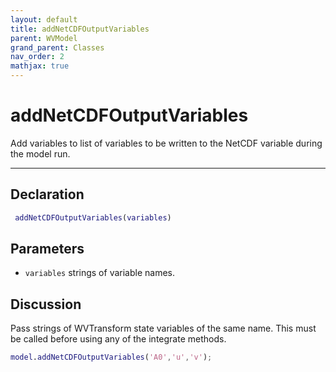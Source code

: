 ```yaml
---
layout: default
title: addNetCDFOutputVariables
parent: WVModel
grand_parent: Classes
nav_order: 2
mathjax: true
---
```


#  addNetCDFOutputVariables

Add variables to list of variables to be written to the NetCDF variable during the model run.


---

## Declaration
```matlab
 addNetCDFOutputVariables(variables)
```
## Parameters
+ `variables`  strings of variable names.

## Discussion

       
  Pass strings of WVTransform state variables of the
  same name. This must be called before using any of the
  integrate methods.
 
  ```matlab
  model.addNetCDFOutputVariables('A0','u','v');
  ```
